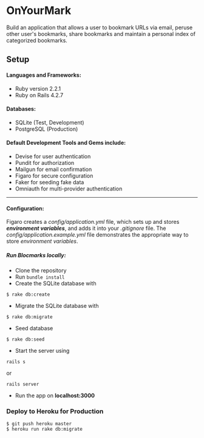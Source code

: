 # OnYourMark

Build an application that allows a user to bookmark URLs via email, peruse other user's bookmarks, share bookmarks and maintain a personal index of categorized bookmarks.


## Setup 

#### Languages and Frameworks: 
* Ruby version 2.2.1
* Ruby on Rails 4.2.7 




#### Databases: 
* SQLite (Test, Development) 
* PostgreSQL (Production)

#### Default Development Tools and Gems include:

* Devise  for user authentication
* Pundit for authorization
* Mailgun for email confirmation
* Figaro for secure configuration
* Faker for seeding fake data
* Omniauth for multi-provider authentication
___
#### Configuration:
Figaro creates a _config/application.yml_ file, which sets up and stores  **_environment variables_**, and adds it into your _.gitignore_ file. The _config/application.example.yml_ file demonstrates the appropriate way to store _environment variables_.

##### Run Blocmarks locally: 

* Clone the repository
* Run ``` bundle install ```
* Create the SQLite database with 
 ```
 $ rake db:create
 ```
* Migrate the SQLite database with 
```
$ rake db:migrate
```
* Seed database
```
$ rake db:seed
```
* Start the server using 
```
rails s
```
or

```
rails server
```
* Run the app on **localhost:3000**

### Deploy to Heroku for Production

  ```
  $ git push heroku master
  $ heroku run rake db:migrate
  ```






